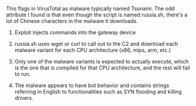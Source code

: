 This flags in VirusTotal as malware typically named Tsunami. The odd attribute I found is that even though the script is named russia.sh, there's a lot of Chinese characters in the malware it downloads. 

1. Exploit injects commands into the gateway device

2. russia.sh uses wget or curl to call out to the C2 and download each malware variant for each CPU architecture (x86, mips, arm, etc.)

3. Only one of the malware variants is expected to actually execute, which is the one that is compiled for that CPU architecture, and the rest will fail to run.

4. The malware appears to have bot behavior and contains strings referring in English to functionalities such as SYN flooding and killing drivers.